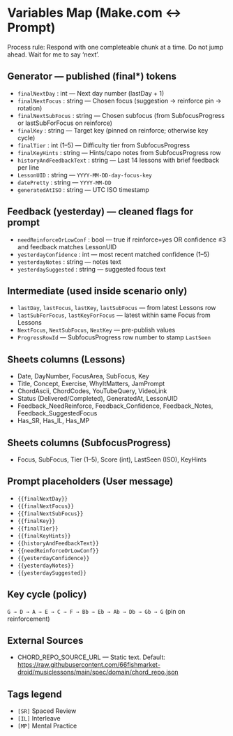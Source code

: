 # Variables Map (Make.com ↔ Prompt)

Process rule: Respond with one completeable chunk at a time. Do not jump ahead. Wait for me to say ‘next’.

## Generator — published (final*) tokens
- `finalNextDay` : int — Next day number (lastDay + 1)
- `finalNextFocus` : string — Chosen focus (suggestion → reinforce pin → rotation)
- `finalNextSubFocus` : string — Chosen subfocus (from SubfocusProgress or lastSubForFocus on reinforce)
- `finalKey` : string — Target key (pinned on reinforce; otherwise key cycle)
- `finalTier` : int (1–5) — Difficulty tier from SubfocusProgress
- `finalKeyHints` : string — Hints/capo notes from SubfocusProgress row
- `historyAndFeedbackText` : string — Last 14 lessons with brief feedback per line
- `LessonUID` : string — `YYYY-MM-DD-day-focus-key`
- `datePretty` : string — `YYYY-MM-DD`
- `generatedAtISO` : string — UTC ISO timestamp

## Feedback (yesterday) — cleaned flags for prompt
- `needReinforceOrLowConf` : bool — true if reinforce=yes OR confidence ≤3 and feedback matches LessonUID
- `yesterdayConfidence` : int — most recent matched confidence (1–5)
- `yesterdayNotes` : string — notes text
- `yesterdaySuggested` : string — suggested focus text

## Intermediate (used inside scenario only)
- `lastDay`, `lastFocus`, `lastKey`, `lastSubFocus` — from latest Lessons row
- `lastSubForFocus`, `lastKeyForFocus` — latest within same Focus from Lessons
- `NextFocus`, `NextSubFocus`, `NextKey` — pre-publish values
- `ProgressRowId` — SubfocusProgress row number to stamp `LastSeen`

## Sheets columns (Lessons)
- Date, DayNumber, FocusArea, SubFocus, Key
- Title, Concept, Exercise, WhyItMatters, JamPrompt
- ChordAscii, ChordCodes, YouTubeQuery, VideoLink
- Status (Delivered/Completed), GeneratedAt, LessonUID
- Feedback_NeedReinforce, Feedback_Confidence, Feedback_Notes, Feedback_SuggestedFocus
- Has_SR, Has_IL, Has_MP

## Sheets columns (SubfocusProgress)
- Focus, SubFocus, Tier (1–5), Score (int), LastSeen (ISO), KeyHints

## Prompt placeholders (User message)
- `{{finalNextDay}}`
- `{{finalNextFocus}}`
- `{{finalNextSubFocus}}`
- `{{finalKey}}`
- `{{finalTier}}`
- `{{finalKeyHints}}`
- `{{historyAndFeedbackText}}`
- `{{needReinforceOrLowConf}}`
- `{{yesterdayConfidence}}`
- `{{yesterdayNotes}}`
- `{{yesterdaySuggested}}`

## Key cycle (policy)
`G → D → A → E → C → F → Bb → Eb → Ab → Db → Gb → G` (pin on reinforcement)

## External Sources
- CHORD_REPO_SOURCE_URL — Static text. Default:
  https://raw.githubusercontent.com/66fishmarket-droid/musiclessons/main/spec/domain/chord_repo.json
  
## Tags legend
- `[SR]` Spaced Review
- `[IL]` Interleave
- `[MP]` Mental Practice
